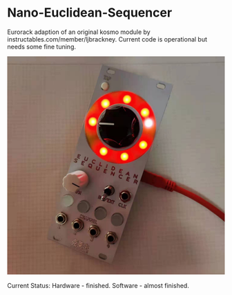 # Nano-Euclidean-Sequencer
Eurorack adaption of an original kosmo module by instructables.com/member/ljbrackney. Current code is operational but needs some fine tuning.   

![alt text](https://github.com/KeLaiFu/Nano-Euclidean-Sequencer/blob/main/euclid01.jpg)

Current Status:
Hardware - finished.
Software - almost finished.

